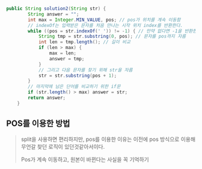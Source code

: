 ```java
public String solution2(String str) {
        String answer = "";
        int max = Integer.MIN_VALUE, pos; // pos가 위치를 계속 이동함
        // indexOf는 입력받은 문자를 처음 만나는 시작 위치 index를 반환한다.
        while ((pos = str.indexOf(' ')) != -1) { // 만약 없다면 -1을 반환한다.
            String tmp = str.substring(0, pos); // 문자를 pos까지 자름
            int len = tmp.length(); // 길이 비교
            if (len > max) {
                max = len;
                answer = tmp;
            }
            // 그리고 다음 문자를 찾기 위해 str을 자름
            str = str.substring(pos + 1);
        }
        // 마지막에 남은 단어를 비교하기 위한 if문
        if (str.length() > max) answer = str;
        return answer;
    }
```
## POS를 이용한 방법
> split을 사용하면 편리하지만, pos를 이용한 이유는 이전에 pos 방식으로 이용해 무언갈 찾던 로직이 있던것같아서이다.
> 
> Pos가 계속 이동하고, 원본이 바뀐다는 사실을 꼭 기억하기